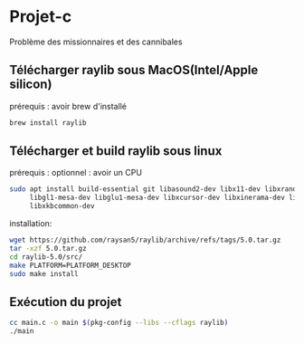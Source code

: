 # Projet-c
Problème des missionnaires et des cannibales

## Télécharger raylib sous MacOS(Intel/Apple silicon)
prérequis : avoir brew d'installé

```bash
brew install raylib
```

## Télécharger et build raylib sous linux

prérequis :
optionnel : avoir un CPU
```bash
sudo apt install build-essential git libasound2-dev libx11-dev libxrandr-dev libxi-dev \
     libgl1-mesa-dev libglu1-mesa-dev libxcursor-dev libxinerama-dev libwayland-dev \
     libxkbcommon-dev
```

installation:
```bash
wget https://github.com/raysan5/raylib/archive/refs/tags/5.0.tar.gz
tar -xzf 5.0.tar.gz
cd raylib-5.0/src/
make PLATFORM=PLATFORM_DESKTOP
sudo make install
```

## Exécution du projet

```bash
cc main.c -o main $(pkg-config --libs --cflags raylib)
./main
```